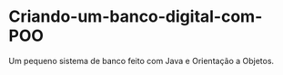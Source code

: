 # Criando-um-banco-digital-com-POO
Um pequeno sistema de banco feito com Java e Orientação a Objetos.
